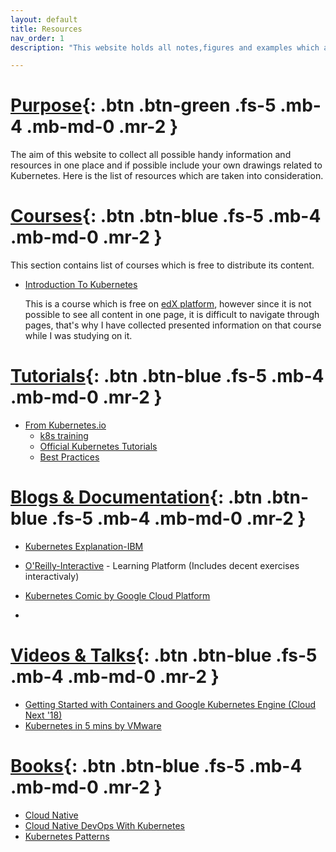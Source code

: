 ```yaml
---
layout: default
title: Resources
nav_order: 1
description: "This website holds all notes,figures and examples which are taken from variety of resources"

---
```


# [Purpose](#purpose){: .btn .btn-green .fs-5 .mb-4 .mb-md-0 .mr-2 }

The aim of this website to collect all possible handy information and resources in one place and if possible include your own drawings related to Kubernetes. Here is the list of resources which are taken into consideration. 


# [Courses](#courses){: .btn .btn-blue .fs-5 .mb-4 .mb-md-0 .mr-2 }

This section contains list of courses which is free to distribute its content. 

- [Introduction To Kubernetes](docs/introduction-to-kubernetes-edx)
   
   This is a course which is free on [edX platform](https://www.edx.org/course/introduction-to-kubernetes), however since it is not possible to see all content in one page, it is difficult to navigate through pages, that's why I have collected presented information on that course while I was studying on it. 


# [Tutorials](#tutorials){: .btn .btn-blue .fs-5 .mb-4 .mb-md-0 .mr-2 }

- [From Kubernetes.io](https://kubernetes.io/)
  - [k8s training](https://kubernetes.io/training/)
  - [Official Kubernetes Tutorials](https://kubernetes.io/docs/tutorials/)
  - [Best Practices](https://kubernetes.io/docs/setup/best-practices/)

# [Blogs & Documentation](#blogs--documentation){: .btn .btn-blue .fs-5 .mb-4 .mb-md-0 .mr-2 }

- [Kubernetes Explanation-IBM](https://www.ibm.com/cloud/learn/kubernetes)
- [O'Reilly-Interactive](https://learning.oreilly.com/home/) - Learning Platform (Includes decent exercises  interactivaly)
- [Kubernetes Comic by Google Cloud Platform](https://cloud.google.com/kubernetes-engine/kubernetes-comic/)

- 

# [Videos & Talks](#videos--talks){: .btn .btn-blue .fs-5 .mb-4 .mb-md-0 .mr-2 }

- [Getting Started with Containers and Google Kubernetes Engine (Cloud Next '18)](https://youtu.be/znhnDHAPCZE)
- [Kubernetes in 5 mins by VMware](https://youtu.be/PH-2FfFD2PU)


# [Books](#books){: .btn .btn-blue .fs-5 .mb-4 .mb-md-0 .mr-2 }

- [Cloud Native](https://learning.oreilly.com/library/view/cloud-native/9781492053811/)
- [Cloud Native DevOps With Kubernetes](https://www.nginx.com/resources/library/cloud-native-devops-with-kubernetes/)
- [Kubernetes Patterns](https://www.redhat.com/cms/managed-files/cm-oreilly-kubernetes-patterns-ebook-f19824-201910-en.pdf)
